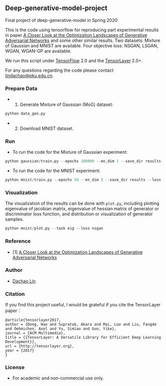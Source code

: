 ## Deep-generative-model-project
Final project of deep-generative-model in Spring 2020

This is the code using tensorflow for reproducing part experimental results in paper [A Closer Look at the Optimization Landscapes of Generative Adversarial Networks](https://arxiv.org/abs/1906.04848) and some other similar results. Two datasets: Mixture of Gaussian and MNIST are available. Four objective loss: NSGAN, LSGAN, WGAN, WGAN-GP are available.

We run this script under [TensorFlow](https://www.tensorflow.org) 2.0 and the [TensorLayer](https://github.com/tensorlayer/tensorlayer) 2.0+. 

For any questions regarding the code please contact lindachao@pku.edu.cn.

### Prepare Data 

- 1. Generate Mixture of Gaussian (MoG) dataset:

```python
python data_gen.py
```
- 2. Download MNIST dataset.

### Run
- To run the code for the Mixture of Gaussian experiment:
```python
python gaussian/train.py --epochs 100000 --en_dim 1 --save_dir results --loss wgan
```

- To run the code for the MNIST experiment:
```python
python mnist/train.py --epochs 50 --en_dim 5 --save_dir results --loss nsgan
```

### Visualization
The visualization of the results can be done with `plot.py`, including plotting eigenvalue of jacobian matrix, eigenvalue of hessian matrix of generator or discriminator loss function, and distribution or visualization of generator samples. 

```python
python mnist/plot.py --task eig --loss nsgan
```

### Reference
* [1] [A Closer Look at the Optimization Landscapes of Generative Adversarial Networks](https://arxiv.org/abs/1906.04848)

### Author
- [Dachao Lin](https://github.com/shayebuhui)

### Citation
If you find this project useful, I would be grateful if you cite the TensorLayer paper：

```
@article{tensorlayer2017,
author = {Dong, Hao and Supratak, Akara and Mai, Luo and Liu, Fangde and Oehmichen, Axel and Yu, Simiao and Guo, Yike},
journal = {ACM Multimedia},
title = {{TensorLayer: A Versatile Library for Efficient Deep Learning Development}},
url = {http://tensorlayer.org},
year = {2017}
}
```

### License

- For academic and non-commercial use only.
